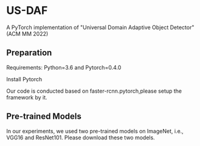 # US-DAF
A PyTorch implementation of "Universal Domain Adaptive Object Detector" (ACM MM 2022)
## Preparation
Requirements: Python=3.6 and Pytorch=0.4.0

Install Pytorch

Our code is conducted based on faster-rcnn.pytorch,please setup the framework by it.

## Pre-trained Models
In our experiments, we used two pre-trained models on ImageNet, i.e., VGG16 and ResNet101. Please download these two models.
